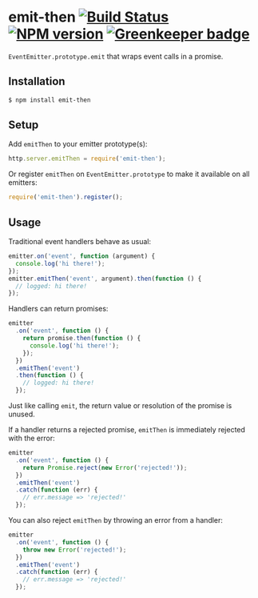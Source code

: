 emit-then [![Build Status](https://travis-ci.org/bendrucker/emit-then.svg)](https://travis-ci.org/bendrucker/emit-then) [![NPM version](https://badge.fury.io/js/emit-then.svg)](http://badge.fury.io/js/emit-then) [![Greenkeeper badge](https://badges.greenkeeper.io/bendrucker/emit-then.svg)](https://greenkeeper.io/)
========

`EventEmitter.prototype.emit` that wraps event calls in a promise.

## Installation
```bash
$ npm install emit-then
```

## Setup

Add `emitThen` to your emitter prototype(s):

```js
http.server.emitThen = require('emit-then');
```

Or register `emitThen` on `EventEmitter.prototype` to make it available on all emitters:

```js
require('emit-then').register();
```

## Usage

Traditional event handlers behave as usual:

```js
emitter.on('event', function (argument) {
  console.log('hi there!');
});
emitter.emitThen('event', argument).then(function () {
  // logged: hi there!
});
```

Handlers can return promises:

```js
emitter
  .on('event', function () {
    return promise.then(function () {
      console.log('hi there!');
    });
  })
  .emitThen('event')
  .then(function () {
    // logged: hi there!
  });
```

Just like calling `emit`, the return value or resolution of the promise is unused. 

If a handler returns a rejected promise, `emitThen` is immediately rejected with the error:

```js
emitter
  .on('event', function () {
    return Promise.reject(new Error('rejected!'));
  })
  .emitThen('event')
  .catch(function (err) {
    // err.message => 'rejected!'
  });
```

You can also reject `emitThen` by throwing an error from a handler:

```js
emitter
  .on('event', function () {
    throw new Error('rejected!');
  })
  .emitThen('event')
  .catch(function (err) {
    // err.message => 'rejected!'
  });
```
